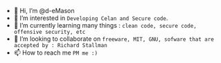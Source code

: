 - 👋 Hi, I’m @d-eMason
- 👀 I’m interested in `Developing Celan and Secure code`.
- 🌱 I’m currently learning many things : `clean code, secure code, offensive security, etc`
- 💞️ I’m looking to collaborate on `freeware, MIT, GNU, sofware that are accepted by : Richard Stallman`
- 📫 How to reach me `PM me :)`

<!---
d-eMason/d-eMason is a ✨ special ✨ repository because its `README.md` (this file) appears on your GitHub profile.
You can click the Preview link to take a look at your changes.
--->
